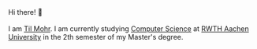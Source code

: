 <div class="text-2xl font-bold">
Hi there! 👋
<br>
<br>
I am <a href="/" class="no-underline"><span class="text-rainbow-3">Til Mohr</span></a>. I am currently studying <a href="https://www.rwth-aachen.de/cms/root/studium/Vor-dem-Studium/Studiengaenge/Liste-Aktuelle-Studiengaenge/Studiengangbeschreibung/~bcfg/Informatik-M-Sc/?lidx=1" class="no-underline"><span class="text-rainbow-5">Computer Science</span></a> at <a href="https://www.rwth-aachen.de" class="no-underline"><span class=" text-rainbow-1">RWTH Aachen University</span></a> in the 2th semester of my Master's degree.
</div>